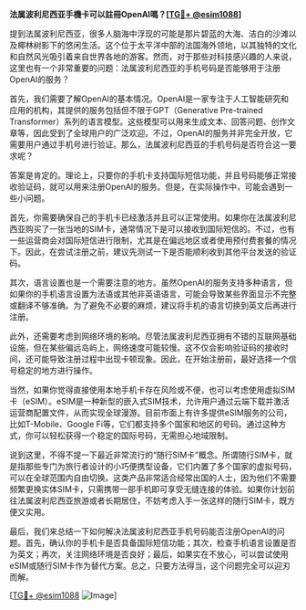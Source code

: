 **法属波利尼西亚手機卡可以註冊OpenAI嗎？[[TG💪+ @esim1088](https://t.me/s/esim1088)]**

提到法属波利尼西亚，很多人脑海中浮现的可能是那片碧蓝的大海、洁白的沙滩以及椰林树影下的悠闲生活。这个位于太平洋中部的法国海外领地，以其独特的文化和自然风光吸引着来自世界各地的游客。然而，对于那些对科技感兴趣的人来说，这里也有一个非常重要的问题：法属波利尼西亚的手机号码是否能够用于注册OpenAI的服务？

首先，我们需要了解OpenAI的基本情况。OpenAI是一家专注于人工智能研究和应用的机构，其提供的服务包括但不限于GPT（Generative Pre-trained Transformer）系列的语言模型。这些模型可以用来生成文本、回答问题、创作文章等，因此受到了全球用户的广泛欢迎。不过，OpenAI的服务并非完全开放，它需要用户通过手机号进行验证。那么，法属波利尼西亚的手机号码是否符合这一要求呢？

答案是肯定的。理论上，只要你的手机卡支持国际短信功能，并且号码能够正常接收验证码，就可以用来注册OpenAI的服务。但是，在实际操作中，可能会遇到一些小问题。

首先，你需要确保自己的手机卡已经激活并且可以正常使用。如果你在法属波利尼西亚购买了一张当地的SIM卡，通常情况下是可以接收到国际短信的。不过，也有一些运营商会对国际短信进行限制，尤其是在偏远地区或者使用预付费套餐的情况下。因此，在尝试注册之前，建议先测试一下是否能顺利收到其他平台发送的验证码。

其次，语言设置也是一个需要注意的地方。虽然OpenAI的服务支持多种语言，但如果你的手机语言设置为法语或其他非英语语言，可能会导致某些界面显示不完整或翻译不够准确。为了避免不必要的麻烦，建议将手机的语言切换到英文后再进行注册。

此外，还需要考虑到网络环境的影响。尽管法属波利尼西亚拥有不错的互联网基础设施，但在某些偏远岛屿上，网络速度可能较慢。这不仅会影响验证码的接收时间，还可能导致注册过程中出现卡顿现象。因此，在开始注册前，最好选择一个信号稳定的地方进行操作。

当然，如果你觉得直接使用本地手机卡存在风险或不便，也可以考虑使用虚拟SIM卡（eSIM）。eSIM是一种新型的嵌入式SIM技术，允许用户通过云端下载并激活运营商配置文件，从而实现全球漫游。目前市面上有许多提供eSIM服务的公司，比如T-Mobile、Google Fi等，它们都支持多个国家和地区的号码。通过这种方式，你可以轻松获得一个稳定的国际号码，无需担心地域限制。

说到这里，不得不提一下最近非常流行的“随行SIM卡”概念。所谓随行SIM卡，就是指那些专门为旅行者设计的小巧便携型设备，它们内置了多个国家的虚拟号码，可以在全球范围内自由切换。这类产品非常适合经常出国的人士，因为他们不需要频繁更换实体SIM卡，只需携带一部手机即可享受无缝连接的体验。如果你计划前往法属波利尼西亚旅游或者长期居住，不妨考虑入手一张这样的随行SIM卡，既方便又实用。

最后，我们来总结一下如何解决法属波利尼西亚手机号码能否注册OpenAI的问题。首先，确认你的手机卡是否具备国际短信功能；其次，检查手机语言设置是否为英文；再次，关注网络环境是否良好；最后，如果实在不放心，可以尝试使用eSIM或随行SIM卡作为替代方案。总之，只要方法得当，这个问题完全可以迎刃而解。

[[TG💪+ @esim1088](https://t.me/s/esim1088) ![Image](https://i.postimg.cc/4NQfJmqS/Snipaste-2025-05-13-00-14-12.png)]